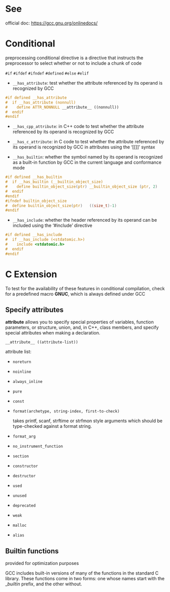 # See

official doc: <https://gcc.gnu.org/onlinedocs/>

# Conditional

preprocessing conditional directive is a directive that instructs the preprocessor to select whether or not to include a chunk of code 

`#if` `#ifdef` `#ifndef`
`#defined` `#else` `#elif`

- `__has_attribute`:  test whether the attribute referenced by its operand is recognized by GCC

```cpp
#if defined __has_attribute
#  if __has_attribute (nonnull)
#    define ATTR_NONNULL __attribute__ ((nonnull))
#  endif
#endif
```

- `__has_cpp_attribute`:  in C++ code to test whether the attribute referenced by its operand is recognized by GCC

- `__has_c_attribute`: in C code to test whether the attribute referenced by its operand is recognized by GCC in attributes using the ‘[[]]’ syntax

- `__has_builtin`: whether the symbol named by its operand is recognized as a built-in function by GCC in the current language and conformance mode

```c
#if defined __has_builtin
#  if __has_builtin (__builtin_object_size)
#    define builtin_object_size(ptr) __builtin_object_size (ptr, 2)
#  endif
#endif
#ifndef builtin_object_size
#  define builtin_object_size(ptr)   ((size_t)-1)
#endif
```

- `__has_include`: whether the header referenced by its operand can be included using the ‘#include’ directive

```c
#if defined __has_include
#  if __has_include (<stdatomic.h>)
#    include <stdatomic.h>
#  endif
#endif
```

# C Extension

To test for the availability of these features in conditional compilation, check for a predefined macro __GNUC__, which is always defined under GCC

## Specify attributes

__attribute__ allows you to specify special properties of variables, function parameters, or structure, union, and, in C++, class members, and specify special attributes when making a declaration.

`__attribute__ ((attribute-list))`

attribute list:
- `noreturn`
- `noinline`
- `always_inline`
- `pure`
- `const`
- `format(archetype, string-index, first-to-check)`

    takes printf, scanf, strftime or strfmon style arguments which should be type-checked against a format string.

- `format_arg`
- `no_instrument_function`
- `section`
- `constructor`
- `destructor`
- `used`
- `unused`
- `deprecated`
- `weak`
- `malloc`
- `alias`

## Builtin functions

provided for optimization purposes

GCC includes built-in versions of many of the functions in the standard C library. These functions come in two forms: one whose names start with the __builtin_ prefix, and the other without.